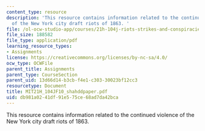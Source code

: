 ```yaml
---
content_type: resource
description: 'This resource contains information related to the continued violence
  of the New York city draft riots of 1863. '
file: /ol-ocw-studio-app/courses/21h-104j-riots-strikes-and-conspiracies-in-american-history-fall-2010/db981a0241df91e575ce68ad7da42bca_MIT21H_104JF10_shahddpaper.pdf
file_size: 188582
file_type: application/pdf
learning_resource_types:
- Assignments
license: https://creativecommons.org/licenses/by-nc-sa/4.0/
ocw_type: OCWFile
parent_title: Assignments
parent_type: CourseSection
parent_uid: 13d66d14-b3cb-f4e1-c303-30023bf12cc3
resourcetype: Document
title: MIT21H_104JF10_shahddpaper.pdf
uid: db981a02-41df-91e5-75ce-68ad7da42bca
---
```

This resource contains information related to the continued violence of the New York city draft riots of 1863. 